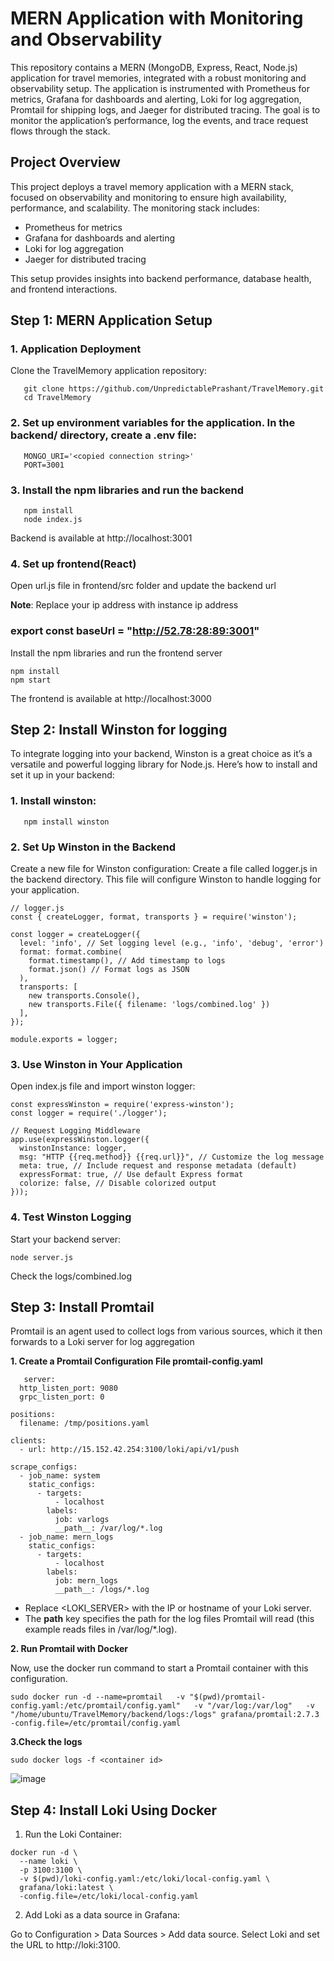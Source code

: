 # MERN Application with Monitoring and Observability

This repository contains a MERN (MongoDB, Express, React, Node.js) application for travel memories, integrated with a robust monitoring and observability setup. The application is instrumented with Prometheus for metrics, Grafana for dashboards and alerting, Loki for log aggregation, Promtail for shipping logs, and Jaeger for distributed tracing. The goal is to monitor the application’s performance, log the events, and trace request flows through the stack.

## Project Overview
This project deploys a travel memory application with a MERN stack, focused on observability and monitoring to ensure high availability, performance, and scalability. The monitoring stack includes:

- Prometheus for metrics
- Grafana for dashboards and alerting
- Loki for log aggregation
- Jaeger for distributed tracing
  
This setup provides insights into backend performance, database health, and frontend interactions.

## Step 1: MERN Application Setup
### 1. Application Deployment

   Clone the TravelMemory application repository:
```
   git clone https://github.com/UnpredictablePrashant/TravelMemory.git
   cd TravelMemory
```

### 2. Set up environment variables for the application. In the backend/ directory, create a .env file:
```
   MONGO_URI='<copied connection string>'					
   PORT=3001
```
### 3. Install the npm libraries and run the backend

```
   npm install
   node index.js
```
Backend is available at  http://localhost:3001
   
### 4. Set up frontend(React)

  Open url.js file in frontend/src folder and update the backend url

 **Note**: Replace your ip address with instance ip address

### export const baseUrl = "http://52.78:28:89:3001"

Install the npm libraries and run the frontend server

```
npm install
npm start
```
The frontend is available at http://localhost:3000

## Step 2: Install Winston for logging

To integrate logging into your backend, Winston is a great choice as it’s a versatile and powerful logging library for Node.js. Here’s how to install and set it up in your backend:

### 1. Install winston:
```
   npm install winston
```
### 2. Set Up Winston in the Backend

Create a new file for Winston configuration: Create a file called logger.js in the backend directory. This file will configure Winston to handle logging for your application.
```
// logger.js
const { createLogger, format, transports } = require('winston');

const logger = createLogger({
  level: 'info', // Set logging level (e.g., 'info', 'debug', 'error')
  format: format.combine(
    format.timestamp(), // Add timestamp to logs
    format.json() // Format logs as JSON
  ),
  transports: [
    new transports.Console(),
    new transports.File({ filename: 'logs/combined.log' })
  ],
});

module.exports = logger;
```
### 3. Use Winston in Your Application

Open index.js file and import winston logger:

```
const expressWinston = require('express-winston');
const logger = require('./logger');

// Request Logging Middleware
app.use(expressWinston.logger({
  winstonInstance: logger,
  msg: "HTTP {{req.method}} {{req.url}}", // Customize the log message
  meta: true, // Include request and response metadata (default)
  expressFormat: true, // Use default Express format
  colorize: false, // Disable colorized output
}));
```
### 4. Test Winston Logging

Start your backend server:
```
node server.js
```
Check the logs/combined.log

## Step 3: Install Promtail

Promtail is an agent used to collect logs from various sources, which it then forwards to a Loki server for log aggregation

**1. Create a Promtail Configuration File promtail-config.yaml**
   
```
   server:
  http_listen_port: 9080
  grpc_listen_port: 0

positions:
  filename: /tmp/positions.yaml

clients:
  - url: http://15.152.42.254:3100/loki/api/v1/push

scrape_configs:
  - job_name: system
    static_configs:
      - targets:
          - localhost
        labels:
          job: varlogs
          __path__: /var/log/*.log
  - job_name: mern_logs
    static_configs:
      - targets:
          - localhost
        labels:
          job: mern_logs
          __path__: /logs/*.log
```
- Replace <LOKI_SERVER> with the IP or hostname of your Loki server.
- The __path__ key specifies the path for the log files Promtail will read (this example reads files in /var/log/*.log).

**2. Run Promtail with Docker**

Now, use the docker run command to start a Promtail container with this configuration. 

```
sudo docker run -d --name=promtail   -v "$(pwd)/promtail-config.yaml:/etc/promtail/config.yaml"   -v "/var/log:/var/log"   -v "/home/ubuntu/TravelMemory/backend/logs:/logs" grafana/promtail:2.7.3 -config.file=/etc/promtail/config.yaml
```
**3.Check the logs**

```
sudo docker logs -f <container id>
```

![image](https://github.com/user-attachments/assets/6e86be7f-617e-45f4-b274-4e384473b692)

## Step 4: Install Loki Using Docker

1. Run the Loki Container:

```
docker run -d \
  --name loki \
  -p 3100:3100 \
  -v $(pwd)/loki-config.yaml:/etc/loki/local-config.yaml \
  grafana/loki:latest \
  -config.file=/etc/loki/local-config.yaml
```

2. Add Loki as a data source in Grafana:

  Go to Configuration > Data Sources > Add data source.
  Select Loki and set the URL to http://loki:3100.







